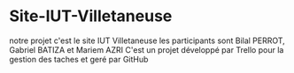 # Site-IUT-Villetaneuse
notre projet c'est le site IUT Villetaneuse 
les participants sont Bilal PERROT, Gabriel BATIZA et Mariem AZRI
C'est un projet développé par Trello pour la gestion des taches et geré par GitHub
